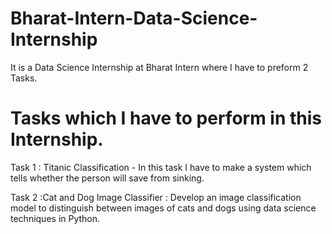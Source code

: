 # Bharat-Intern-Data-Science-Internship
It is a Data Science Internship at Bharat Intern where I have to preform 2 Tasks.
# Tasks which I have to perform in this Internship.
Task 1 : Titanic Classification - In this task I have to make a system which tells whether the person will save from sinking.

Task 2 :Cat and Dog Image Classifier : Develop an image classification model to distinguish between images of cats and dogs using data science techniques in Python.

